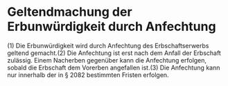 # Geltendmachung der Erbunwürdigkeit durch Anfechtung

(1) Die Erbunwürdigkeit wird durch Anfechtung des Erbschaftserwerbs geltend gemacht.(2) Die Anfechtung ist erst nach dem Anfall der Erbschaft zulässig. Einem Nacherben gegenüber kann die Anfechtung erfolgen, sobald die Erbschaft dem Vorerben angefallen ist.(3) Die Anfechtung kann nur innerhalb der in § 2082 bestimmten Fristen erfolgen. 

